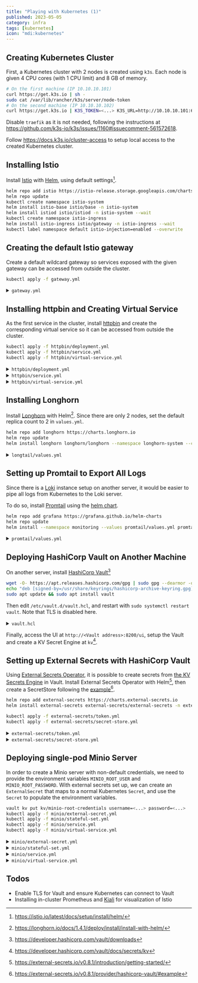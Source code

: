 ```yaml
---
title: "Playing with Kubernetes (1)"
published: 2023-05-05
category: infra
tags: [kubernetes]
icon: "mdi:kubernetes"
---
```


## Creating Kubernetes Cluster

First, a Kubernetes cluster with 2 nodes is created using `k3s`. Each node is given 4 CPU cores (with 1 CPU limit) and 8 GB of memory.

```sh
# On the first machine (IP 10.10.10.101)
curl https://get.k3s.io | sh -
sudo cat /var/lib/rancher/k3s/server/node-token
# On the second machine (IP 10.10.10.102)
curl https://get.k3s.io | K3S_TOKEN=<...> K3S_URL=http://10.10.10.101:6443 sh -
```

Disable `traefik` as it is not needed, following the instructions at <https://github.com/k3s-io/k3s/issues/1160#issuecomment-561572618>.

Follow <https://docs.k3s.io/cluster-access> to setup local access to the created Kubernetes cluster.

## Installing Istio

Install [Istio](https://istio.io/) with [Helm](https://helm.sh/), using default settings[^istio-install].

```bash
helm repo add istio https://istio-release.storage.googleapis.com/charts
helm repo update
kubectl create namespace istio-system
helm install istio-base istio/base -n istio-system
helm install istiod istio/istiod -n istio-system --wait
kubectl create namespace istio-ingress
helm install istio-ingress istio/gateway -n istio-ingress --wait
kubectl label namespace default istio-injection=enabled --overwrite
```

## Creating the default Istio gateway

Create a default wildcard gateway so services exposed with the given gateway can be accessed from outside the cluster.

```bash
kubectl apply -f gateway.yml
```

<details><summary><code>gateway.yml</code></summary>

```yml
apiVersion: networking.istio.io/v1alpha3
kind: Gateway
metadata:
  name: istio-gateway
spec:
  selector:
    istio: ingress
  servers:
    - port:
        number: 80
        name: http
        protocol: HTTP
      hosts:
        - "*"
```

</details>

## Installing httpbin and Creating Virtual Service

As the first service in the cluster, install [httpbin](https://httpbin.org) and create the corresponding virtual service so it can be accessed from outside the cluster.

```bash
kubectl apply -f httpbin/deployment.yml
kubectl apply -f httpbin/service.yml
kubectl apply -f httpbin/virtual-service.yml
```

<details><summary><code>httpbin/deployment.yml</code></summary>

```yml
apiVersion: apps/v1
kind: Deployment
metadata:
  name: httpbin
  labels:
    app: httpbin
spec:
  replicas: 3
  selector:
    matchLabels:
      app: httpbin
  template:
    metadata:
      labels:
        app: httpbin
    spec:
      containers:
        - name: httpbin
          image: kennethreitz/httpbin
          ports:
            - containerPort: 80
```

</details>

<details><summary><code>httpbin/service.yml</code></summary>

```yml
apiVersion: v1
kind: Service
metadata:
  name: httpbin
  labels:
    app: httpbin
spec:
  selector:
    app: httpbin
  ports:
    - name: web
      protocol: TCP
      port: 80
      targetPort: 80
```

</details>

<details><summary><code>httpbin/virtual-service.yml</code></summary>

```yml
apiVersion: networking.istio.io/v1alpha3
kind: VirtualService
metadata:
  name: httpbin
spec:
  hosts:
    - httpbin.in.yuru.site
  gateways:
    - istio-gateway
  http:
    - name: httpbin
      route:
        - destination:
            host: httpbin.default.svc.cluster.local
```

</details>

## Installing Longhorn

Install [Longhorn](https://longhorn.io/docs/1.4.1/deploy/install/install-with-helm/) with Helm[^longhorn-helm]. Since there are only 2 nodes, set the default replica count to 2 in `values.yml`.

```bash
helm repo add longhorn https://charts.longhorn.io
helm repo update
helm install longhorn longhorn/longhorn --namespace longhorn-system --create-namespace --values longtail/values.yml --version 1.4.1
```

<details><summary><code>longtail/values.yml</code></summary>

```yml
global:
  persistence:
    defaultClassReplicaCount: 2
```

</details>

## Setting up Promtail to Export All Logs

Since there is a [Loki](https://grafana.com/oss/loki/) instance setup on another server, it would be easier to pipe all logs from Kubernetes to the Loki server.

To do so, install [Promtail](https://grafana.com/docs/loki/latest/clients/promtail/) using the [helm chart](https://github.com/grafana/helm-charts/tree/main/charts/promtail).

```bash
helm repo add grafana https://grafana.github.io/helm-charts
helm repo update
helm install --namespace monitoring --values promtail/values.yml promtail grafana/promtail
```

<details><summary><code>promtail/values.yml</code></summary>

```yml
config:
  clients:
    - url: http://<Loki address>/loki/api/v1/push
```

</details>

## Deploying HashiCorp Vault on Another Machine

On another server, install [HashiCorp Vault](https://www.vaultproject.io/)[^vault-install]

```bash
wget -O- https://apt.releases.hashicorp.com/gpg | sudo gpg --dearmor -o /usr/share/keyrings/hashicorp-archive-keyring.gpg
echo "deb [signed-by=/usr/share/keyrings/hashicorp-archive-keyring.gpg] https://apt.releases.hashicorp.com $(lsb_release -cs) main" | sudo tee /etc/apt/sources.list.d/hashicorp.list
sudo apt update && sudo apt install vault
```

Then edit `/etc/vault.d/vault.hcl`, and restart with `sudo systemctl restart vault`. Note that TLS is disabled here.

<details><summary><code>vault.hcl</code></summary>

```hcl
ui = true

storage "file" {
  path = "/opt/vault/data"
}

listener "tcp" {
  address = "0.0.0.0:8200"
  tls_disable = 1
}
```

</details>

Finally, access the UI at `http://<Vault address>:8200/ui`, setup the Vault and create a KV Secret Engine at `kv`[^kv-secret-engine].

## Setting up External Secrets with HashiCorp Vault

Using [External Secrets Operator](https://external-secrets.io/), it is possible to create secrets from [the KV Secrets Engine](https://developer.hashicorp.com/vault/docs/secrets/kv) in Vault. Install External Secrets Operator with Helm[^external-secrets-operator-helm], then create a SecretStore following the [example](https://external-secrets.io/v0.8.1/provider/hashicorp-vault/#example)[^external-secrets-operator-example].

```bash
helm repo add external-secrets https://charts.external-secrets.io
helm install external-secrets external-secrets/external-secrets -n external-secrets --create-namespace

kubectl apply -f external-secrets/token.yml
kubectl apply -f external-secrets/secret-store.yml
```

<details><summary><code>external-secrets/token.yml</code></summary>

```yaml
apiVersion: v1
kind: Secret
metadata:
  name: vault-token
data:
  token: "<token in base64 here>"
```

</details>

<details><summary><code>external-secrets/secret-store.yml</code></summary>

```yaml
apiVersion: external-secrets.io/v1beta1
kind: SecretStore
metadata:
  name: vault
spec:
  provider:
    vault:
      server: http://<Vault address>:8200
      path: kv
      version: v2
      auth:
        tokenSecretRef:
          name: vault-token
          key: token
```

</details>

## Deploying single-pod Minio Server

In order to create a Minio server with non-default credentials, we need to provide the environment variables `MINIO_ROOT_USER` and `MINIO_ROOT_PASSWORD`.
With external secrets set up, we can create an `ExternalSecret` that maps to a normal Kubernetes `Secret`, and use the `Secret` to populate the environment variables.

```bash
vault kv put kv/minio-root-credentials username=<...> password=<...>
kubectl apply -f minio/external-secret.yml
kubectl apply -f minio/stateful-set.yml
kubectl apply -f minio/service.yml
kubectl apply -f minio/virtual-service.yml
```

<details><summary><code>minio/external-secret.yml</code></summary>

```yml
apiVersion: external-secrets.io/v1beta1
kind: ExternalSecret
metadata:
  name: minio-root-credentials
spec:
  refreshInterval: "15s"
  secretStoreRef:
    name: vault
    kind: SecretStore
  target:
    name: minio-root-credentials
  data:
    - secretKey: MINIO_ROOT_USER
      remoteRef:
        key: minio-root-credentials
        property: username
    - secretKey: MINIO_ROOT_PASSWORD
      remoteRef:
        key: minio-root-credentials
        property: password
```

</details>

<details><summary><code>minio/stateful-set.yml</code></summary>

```yml
apiVersion: apps/v1
kind: StatefulSet
metadata:
  name: minio
spec:
  selector:
    matchLabels:
      app: minio
  serviceName: minio
  replicas: 1
  template:
    metadata:
      labels:
        app: minio
    spec:
      containers:
        - name: minio
          image: quay.io/minio/minio
          args: ["server", "--console-address", ":9001", "/data"]
          ports:
            - containerPort: 9000
            - containerPort: 9001
          volumeMounts:
            - name: data
              mountPath: /data
          envFrom:
            - secretRef:
                name: minio-root-credentials
  volumeClaimTemplates:
    - metadata:
        name: data
      spec:
        storageClassName: longhorn
        accessModes: ["ReadWriteOnce"]
        resources:
          requests:
            storage: 20Gi
```

</details>

<details><summary><code>minio/service.yml</code></summary>

```yml
apiVersion: v1
kind: Service
metadata:
  name: minio
spec:
  selector:
    app: minio
  ports:
    - name: api
      port: 9000
      targetPort: 9000
    - name: console
      port: 9001
      targetPort: 9001
```

</details>

<details><summary><code>minio/virtual-service.yml</code></summary>

```yml
apiVersion: networking.istio.io/v1alpha3
kind: VirtualService
metadata:
  name: minio-console
spec:
  hosts:
    - minio-console.in.yuru.site
  gateways:
    - istio-gateway
  http:
    - name: minio-console
      route:
        - destination:
            host: minio.default.svc.cluster.local
            port:
              number: 9001
---
apiVersion: networking.istio.io/v1alpha3
kind: VirtualService
metadata:
  name: minio
spec:
  hosts:
    - minio.default.svc.cluster.local
  http:
    - name: minio
      match:
        - port: 9000
      route:
        - destination:
            host: minio.default.svc.cluster.local
            port:
              number: 9000
```

</details>

## Todos

- Enable TLS for Vault and ensure Kubernetes can connect to Vault
- Installing in-cluster Prometheus and [Kiali](https://kiali.io/) for visualization of Istio

[^external-secrets-operator-example]: https://external-secrets.io/v0.8.1/provider/hashicorp-vault/#example
[^external-secrets-operator-helm]: https://external-secrets.io/v0.8.1/introduction/getting-started/
[^istio-install]: https://istio.io/latest/docs/setup/install/helm/
[^kv-secret-engine]: https://developer.hashicorp.com/vault/docs/secrets/kv
[^longhorn-helm]: https://longhorn.io/docs/1.4.1/deploy/install/install-with-helm/
[^vault-install]: https://developer.hashicorp.com/vault/downloads
